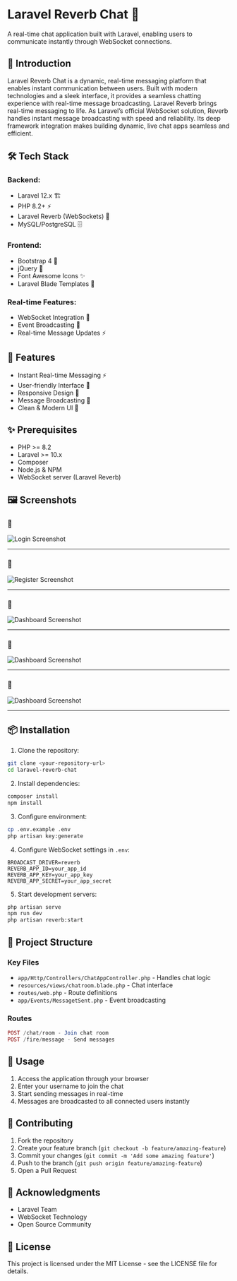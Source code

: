 # Laravel Reverb Chat 🚀

A real-time chat application built with Laravel, enabling users to communicate instantly through WebSocket connections.


## 🌟 Introduction

Laravel Reverb Chat is a dynamic, real-time messaging platform that enables instant communication between users. Built with modern technologies and a sleek interface, it provides a seamless chatting experience with real-time message broadcasting.
Laravel Reverb brings real-time messaging to life. As Laravel’s official WebSocket solution, Reverb handles instant message broadcasting with speed and reliability. Its deep framework integration makes building dynamic, live chat apps seamless and efficient.

## 🛠️ Tech Stack

### Backend:

- Laravel 12.x 🏗️
- PHP 8.2+ ⚡
- Laravel Reverb (WebSockets) 🔌
- MySQL/PostgreSQL 🗄️

### Frontend:

- Bootstrap 4 🎨
- jQuery 📱
- Font Awesome Icons ✨
- Laravel Blade Templates 🔧

### Real-time Features:

- WebSocket Integration 🔄
- Event Broadcasting 📡
- Real-time Message Updates ⚡

## 🚀 Features

- Instant Real-time Messaging ⚡
- User-friendly Interface 👥
- Responsive Design 📱
- Message Broadcasting 📢
- Clean & Modern UI 🎨


## ✨ Prerequisites

- PHP >= 8.2
- Laravel >= 10.x
- Composer
- Node.js & NPM
- WebSocket server (Laravel Reverb)


## 🖼️ Screenshots

### 📌 

![Login Screenshot](public/images/admin.png)

---

### 📌 

![Register Screenshot](public/images/user.png)

---


### 📌 

![Dashboard Screenshot](public/images/chat.png)

---

### 📌 

![Dashboard Screenshot](public/images/chat1.png)

---

### 📌 

![Dashboard Screenshot](public/images/chat2.png)

---


## 📦 Installation

1. Clone the repository:
```bash
git clone <your-repository-url>
cd laravel-reverb-chat
```

2. Install dependencies:
```bash
composer install
npm install
```

3. Configure environment:
```bash
cp .env.example .env
php artisan key:generate
```

4. Configure WebSocket settings in `.env`:
```env
BROADCAST_DRIVER=reverb
REVERB_APP_ID=your_app_id
REVERB_APP_KEY=your_app_key
REVERB_APP_SECRET=your_app_secret
```

5. Start development servers:
```bash
php artisan serve
npm run dev
php artisan reverb:start
```

## 📁 Project Structure

### Key Files

- `app/Http/Controllers/ChatAppController.php` - Handles chat logic
- `resources/views/chatroom.blade.php` - Chat interface
- `routes/web.php` - Route definitions
- `app/Events/MessagetSent.php` - Event broadcasting

### Routes

```php
POST /chat/room - Join chat room
POST /fire/message - Send messages
```

## 📌 Usage

1. Access the application through your browser
2. Enter your username to join the chat
3. Start sending messages in real-time
4. Messages are broadcasted to all connected users instantly

## 💖 Contributing

1. Fork the repository
2. Create your feature branch (`git checkout -b feature/amazing-feature`)
3. Commit your changes (`git commit -m 'Add some amazing feature'`)
4. Push to the branch (`git push origin feature/amazing-feature`)
5. Open a Pull Request

## 👏 Acknowledgments

- Laravel Team
- WebSocket Technology
- Open Source Community

## 📝 License

This project is licensed under the MIT License - see the LICENSE file for details.
